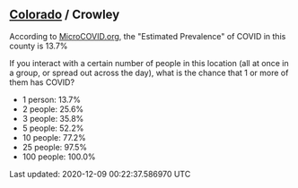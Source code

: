 
## [Colorado](/united-states/colorado) / Crowley

According to [MicroCOVID.org](http://microcovid.org),
the "Estimated Prevalence" of COVID in this county is 13.7%

If you interact with a certain number of people in this location
(all at once in a group, or spread out across the day), what is the chance that
1 or more of them has COVID?

- 1 person: 13.7%
- 2 people: 25.6%
- 3 people: 35.8%
- 5 people: 52.2%
- 10 people: 77.2%
- 25 people: 97.5%
- 100 people: 100.0%

Last updated: 2020-12-09 00:22:37.586970 UTC
